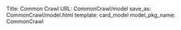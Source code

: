 Title: Common Crawl
URL: CommonCrawl/model
save_as: CommonCrawl/model.html
template: card_model
model_pkg_name: CommonCrawl

